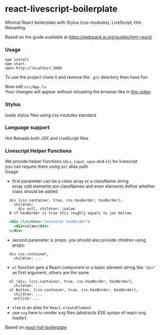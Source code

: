 react-livescript-boilerplate
=====================

Minimal React boilerplate with Stylus (css-modules), LiveScript, Hot Reloading.

Based on the guide available at https://webpack.js.org/guides/hmr-react/

### Usage

```
npm install
npm start
open http://localhost:3000
```

To use the project clone it and remove the `.git` directory then have fun

Now edit `src/App.ls`.  
Your changes will appear without reloading the browser like in [this video](http://vimeo.com/100010922).

### Stylus
loads stylus files using css modules standard

### Language support
Hot Reloads both JSX and LiveScript files

### Livescript Helper Functions  
We provide helper functions (`div`, `input`, `span` and `el`) for livescript   
you can require them using `$el` alias path  
Usage:  

  - first parameter can be a class array or a className string    
    array odd elements are classNames and even elements define whether class should be added
  ```livescript
    div [css.container, true, css.hasBorder, hasBorder],
      children: 
        div null, children: \salam
    # if hasBorder is true this roughly equals to jsx bellow
  ```
  ```jsx
    <div className="container hasBorder"> 
      <div>salam</div>
    </div>
  ```

  - second parameter is props. 
    you should also provide children using props:  
  ```livescript
    div css.container,
      children: ...
  ``` 

  - `el` function gets a React component or a basic element string like `"div"` as first argument, others are the same    
  ```livescript
    el \div, [css.container, true, css.hasBorder, hasBorder],
      children: ...
    el Button, [css.container, true, css.hasBorder, hasBorder],
      children: ...
      onClick: ...
  ``` 
  - `elem` is an alias for `React.createElement`
  - use `svg` here to render svg files (abstracts ES6 syntax of react-svg loader)

Based on [react-hot-boilerplate](https://github.com/gaearon/react-hot-boilerplate/graphs/contributors)

